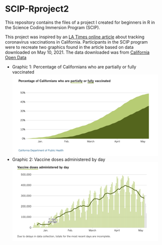 # SCIP-Rproject2

This repository contains the files of a project I created for beginners in R in the Science Coding Immersion Program (SCIP). 

This project was inspired by an [LA Times online article][ref1] about tracking coronavirus vaccinations in California. Participants in the SCIP program were to recreate two graphics found in the article based on data downloaded on May 10, 2021. The data downloaded was from [California Open Data][ref2]
- Graphic 1: Percentage of Californians who are partially or fully vaccinated 
![Graphic1](https://raw.githubusercontent.com/phamoh/SCIP-Rproject2/main/misc/graphic1.png)
- Graphic 2: Vaccine doses administered by day
![Graphic2](https://raw.githubusercontent.com/phamoh/SCIP-Rproject2/main/misc/graphic2.png)




[//]: # (Reference links used)

   [ref1]: <https://www.latimes.com/projects/california-coronavirus-cases-tracking-outbreak/covid-19-vaccines-distribution/#county-comparison>
   [ref2]: <https://data.ca.gov/dataset/covid-19-vaccine-progress-dashboard-data>
